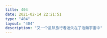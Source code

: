 ```yaml
---
title: 404
date: 2021-02-14 22:21:51
type: "404"
layout: "404"
description: "又一个星际旅行者迷失在了浩瀚宇宙中"
---
```

